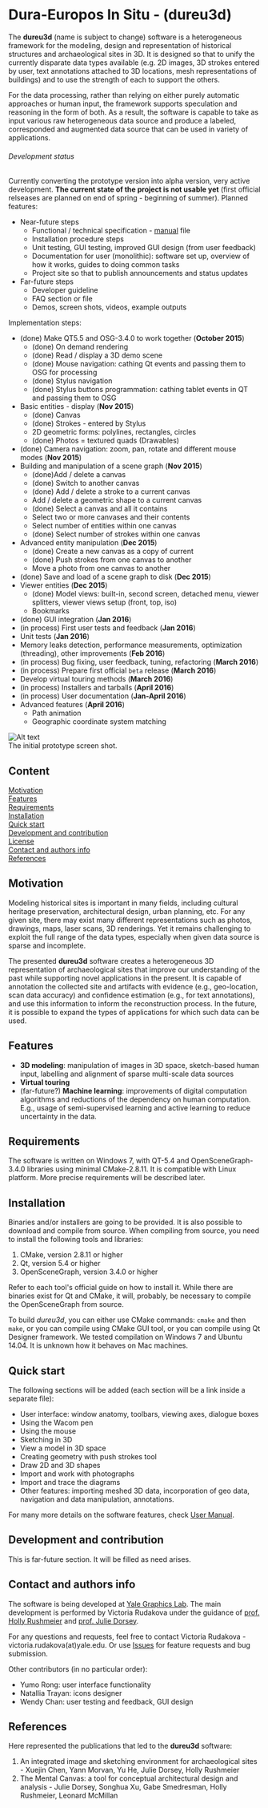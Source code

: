 # Dura-Europos In Situ - (dureu3d) 

The **dureu3d** (name is subject to change) software is a heterogeneous framework for the modeling, design and representation of historical structures and archaeological sites in 3D. It is designed so that to unify the currently disparate data types available (e.g. 2D images, 3D strokes entered by user, text annotations attached to 3D locations, mesh representations of buildings) and to use the strength of each to support the others. 

For the data processing, rather than relying on either purely automatic approaches or human input, the framework supports speculation and reasoning in the form of both. As a result, the software is capable to take as input various raw heterogeneous data source and produce a labeled, corresponded and augmented data source that can be used in variety of applications.

###### Development status

Currently converting the prototype version into alpha version, very active development. **The current state of the project is not usable yet** (first official relseases are planned on end of spring - beginning of summer). Planned features:
 
* Near-future steps
    * Functional / technical specification - [manual](https://github.com/vicrucann/dura-europos-insitu/blob/master/doc/manual.md) file
    * Installation procedure steps
    * Unit testing, GUI testing, improved GUI design (from user feedback)
    * Documentation for user (monolithic): software set up, overview of how it works, guides to doing common tasks
    * Project site so that to publish announcements and status updates
* Far-future steps
    * Developer guideline
    * FAQ section or file
    * Demos, screen shots, videos, example outputs

Implementation steps:
* (done) Make QT5.5 and OSG-3.4.0 to work together (**October 2015**)
    * (done) On demand rendering
    * (done) Read / display a 3D demo scene
    * (done) Mouse navigation: cathing Qt events and passing them to OSG for processing
    * (done) Stylus navigation
    * (done) Stylus buttons programmation: cathing tablet events in QT and passing them to OSG
* Basic entities - display (**Nov 2015**)
    * (done) Canvas
    * (done) Strokes - entered by Stylus
    * 2D geometric forms: polylines, rectangles, circles 
    * (done) Photos = textured quads (Drawables)
* (done) Camera navigation: zoom, pan, rotate and different mouse modes (**Nov 2015**)
* Building and manipulation of a scene graph (**Nov 2015**)
    * (done)Add / delete a canvas
    * (done) Switch to another canvas
    * (done) Add / delete a stroke to a current canvas
    * Add / delete a geometric shape to a current canvas
    * (done) Select a canvas and all it contains
    * Select two or more canvases and their contents
    * Select number of entities within one canvas
    * (done) Select number of strokes within one canvas
* Advanced entity manipulation (**Dec 2015**)
    * (done) Create a new canvas as a copy of current
    * (done) Push strokes from one canvas to another
    * Move a photo from one canvas to another
* (done) Save and load of a scene graph to disk (**Dec 2015**)
* Viewer entities (**Dec 2015**)
    * (done) Model views: built-in, second screen, detached menu, viewer splitters, viewer views setup (front, top, iso)
    * Bookmarks
* (done) GUI integration (**Jan 2016**)
* (in process) First user tests and feedback (**Jan 2016**)
* Unit tests (**Jan 2016**)
* Memory leaks detection, performance measurements, optimization (threading), other improvements (**Feb 2016**)
* (in process) Bug fixing, user feedback, tuning, refactoring (**March 2016**)
* (in process) Prepare first official `beta` release (**March 2016**)
* Develop virtual touring methods (**March 2016**)
* (in process) Installers and tarballs (**April 2016**)
* (in process) User documentation (**Jan-April 2016**)
* Advanced features (**April 2016**)
    * Path animation
    * Geographic coordinate system matching

![Alt text](https://github.com/vicrucann/dura-europos-insitu/blob/master/doc/gui-orig.png "Prototype GUI screenshot")  
The initial prototype screen shot.

## Content
[Motivation](https://github.com/vicrucann/dura-europos-insitu/#motivation)  
[Features](https://github.com/vicrucann/dura-europos-insitu/#features)  
[Requirements](https://github.com/vicrucann/dura-europos-insitu/#requirements)  
[Installation](https://github.com/vicrucann/dura-europos-insitu/#installation)  
[Quick start](https://github.com/vicrucann/dura-europos-insitu/#quick-start)  
[Development and contribution](https://github.com/vicrucann/dura-europos-insitu/#development-and-contribution)  
[License](https://github.com/vicrucann/dura-europos-insitu/#license)  
[Contact and authors info](https://github.com/vicrucann/dura-europos-insitu/#contact-and-authors-info)  
[References](https://github.com/vicrucann/dura-europos-insitu/#references)  

## Motivation

Modeling historical sites is important in many fields, including cultural heritage preservation, architectural design, urban planning, etc. For any given site, there may exist many different representations such as photos, drawings, maps, laser scans, 3D renderings. Yet it remains challenging to exploit the full range of the data types, especially when given data source is sparse and incomplete.

The presented **dureu3d** software creates a heterogeneous 3D representation of archaeological sites that improve our understanding of the past while supporting novel applications in the present. It is capable of annotation the collected site and artifacts with evidence (e.g., geo-location, scan data accuracy) and confidence estimation (e.g., for text annotations), and use this information to inform the reconstruction process. In the future, it is possible to expand the types of applications for which such data can be used.

## Features

* **3D modeling**: manipulation of images in 3D space, sketch-based human input, labelling and alignment of sparse multi-scale data sources
* **Virtual touring**
* (far-future?) **Machine learning**: improvements of digital computation algorithms and reductions of the dependency on human computation. E.g., usage of semi-supervised learning and active learning to reduce uncertainty in the data.

## Requirements

The software is written on Windows 7, with QT-5.4 and OpenSceneGraph-3.4.0 libraries using minimal CMake-2.8.11. It is compatible with Linux platform. More precise requirements will be described later.

## Installation

Binaries and/or installers are going to be provided. It is also possible to download and compile from source. When compiling from source, you need to install the following tools and libraries:

1. CMake, version 2.8.11 or higher
2. Qt, version 5.4 or higher
3. OpenSceneGraph, version 3.4.0 or higher

Refer to each tool's official guide on how to install it. While there are binaries exist for Qt and CMake, it will, probably, be necessary to compile the OpenSceneGraph from source.

To build *dureu3d*, you can either use CMake commands: `cmake` and then `make`, or you can compile using CMake GUI tool, or you can compile using Qt Designer framework. We tested compilation on Windows 7 and Ubuntu 14.04. It is unknown how it behaves on Mac machines. 

## Quick start

The following sections will be added (each section will be a link inside a separate file): 
* User interface: window anatomy, toolbars, viewing axes, dialogue boxes
* Using the Wacom pen
* Using the mouse 
* Sketching in 3D
* View a model in 3D space
* Creating geometry with push strokes tool
* Draw 2D and 3D shapes
* Import and work with photographs
* Import and trace the diagrams
* Other features: importing meshed 3D data, incorporation of geo data, navigation and data manipulation, annotations. 

For many more details on the software features, check [User Manual](https://github.com/vicrucann/dura-europos-insitu/blob/master/doc/manual.md).

## Development and contribution 

This is far-future section. It will be filled as need arises.

## Contact and authors info

The software is being developed at [Yale Graphics Lab](http://graphics.cs.yale.edu/site/). The main development is performed by Victoria Rudakova under the guidance of [prof. Holly Rushmeier](http://graphics.cs.yale.edu/site/people/holly-rushmeier) and [prof. Julie Dorsey](http://graphics.cs.yale.edu/site/people/julie-dorsey).  

For any questions and requests, feel free to contact Victoria Rudakova - victoria.rudakova(at)yale.edu. Or use [Issues](https://github.com/vicrucann/dura-europos-insitu/issues) for feature requests and bug submission.

Other contributors (in no particular order):

* Yumo Rong: user interface functionality
* Natallia Trayan: icons designer
* Wendy Chan: user testing and feedback, GUI design 

## References

Here represented the publications that led to the **dureu3d** software:  

1. An integrated image and sketching environment for archaeological sites - Xuejin Chen, Yann Morvan, Yu He, Julie Dorsey, Holly Rushmeier  
2. The Mental Canvas: a tool for conceptual architectural design and analysis - Julie Dorsey, Songhua Xu, Gabe Smedresman, Holly Rushmeier, Leonard McMillan
